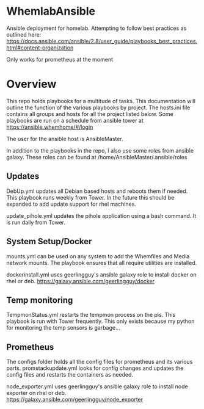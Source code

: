 # WhemlabAnsible
Ansible deployment for homelab. Attempting to follow best practices as outlined here: https://docs.ansible.com/ansible/2.8/user_guide/playbooks_best_practices.html#content-organization

Only works for prometheus at the moment

# Overview
This repo holds playbooks for a multitude of tasks. This documentation will outline the function of the various playbooks by project. The hosts.ini file contains all groups and hosts for all the project listed below. Some playbooks are run on a schedule from ansible tower at https://ansible.whemhome/#/login

The user for the ansible host is AnsibleMaster.

In addition to the playbooks in the repo, I also use some roles from ansible galaxy. These roles can be found at /home/AnsibleMaster/.ansible/roles

## Updates
DebUp.yml updates all Debian based hosts and reboots them if needed. This playbook runs weekly from Tower. In the future this should be expanded to add update support for rhel machines.

update_pihole.yml updates the pihole application using a bash command. It is run daily from Tower.

## System Setup/Docker
mounts.yml can be used on any system to add the Whemfiles and Media network mounts. The playbook ensures that all require utilities are installed.

dockerinstall.yml uses geerlingguy's ansible galaxy role to install docker on rhel or deb. https://galaxy.ansible.com/geerlingguy/docker

## Temp monitoring
TempmonStatus.yml restarts the tempmon process on the pis. This playbook is run with Tower frequently. This only exists because my python for monitoring the temp sensors is garbage...

## Prometheus
The configs folder holds all the config files for prometheus and its various parts. promstackupdate.yml looks for config changes and updates the config files and restarts the containers as needed.

node_exporter.yml uses geerlingguy's ansible galaxy role to install node exporter on rhel or deb. https://galaxy.ansible.com/geerlingguy/node_exporter
